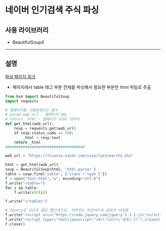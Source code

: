 # 네이버 인기검색 주식 파싱

## 사용 라이브러리

- BeautifulSoup4

---

## 설명
[파싱 페이지 링크](https://finance.naver.com/sise/lastsearch2.nhn)
- 페이지에서 table 태그 부분 전체를 파싱해서 필요한 부분만 html 파일로 추출


```python
from bs4 import BeautifulSoup
import requests

# 웹페이지를 크롤링해오는 함수
# param web_url - 웹페이지 URL 
# return _html - 웹페이지 html 데이터
def get_html(web_url):
    resp = requests.get(web_url)
    if resp.status_code == 200:
        _html = resp.text
    return _html
####################################

web_url = "https://finance.naver.com/sise/lastsearch2.nhn"

html = get_html(web_url)
soup = BeautifulSoup(html, 'html.parser')
table = soup.find('table', {'class':'type_5'})
f = open("test.html","w", encoding="utf-8")
f.write("<table>")
for i in table:
    f.write(str(i))

f.write("</table>")

# Jquery로 상승주 줄은 빨간색으로, 하락주는 파란색으로 글씨색 바꿔줌
f.write("<script src=\"https://code.jquery.com/jquery-3.3.1.js\"></script>")
f.write("<script type=\"text/javascript\">$(\"[alt=\'상승\']\").closest('td').closest('td').closest('tr').css(\'color\',\'RED\');$(\"[alt=\'하락\']\").closest('td').closest('td').closest('tr').css(\'color\',\'BLUE\');</script>")
f.close()

```